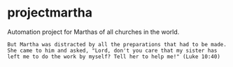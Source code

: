# projectmartha
  Automation project for Marthas of all churches in the world.
  
```But Martha was distracted by all the preparations that had to be made. She came to him and asked, "Lord, don't you care that my sister has left me to do the work by myself? Tell her to help me!" (Luke 10:40)```
